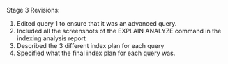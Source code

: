Stage 3 Revisions:

1. Edited query 1 to ensure that it was an advanced query.
2. Included all the screenshots of the EXPLAIN ANALYZE command in the indexing analysis report
3. Described the 3 different index plan for each query
4. Specified what the final index plan for each query was.
